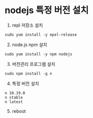 # nodejs 특정 버전 설치

1. repl 저장소 설치
```
sudo yum install -y epel-release
```

2. node.js npm 설치

```
sudo yum install -y npm nodejs
```

3. 버전관리 프로그램 설치

```
sudo npm install -g n
```

4. 특정 버전 설치

```
n 10.19.0
n stable
n latest
```

5. reboot

